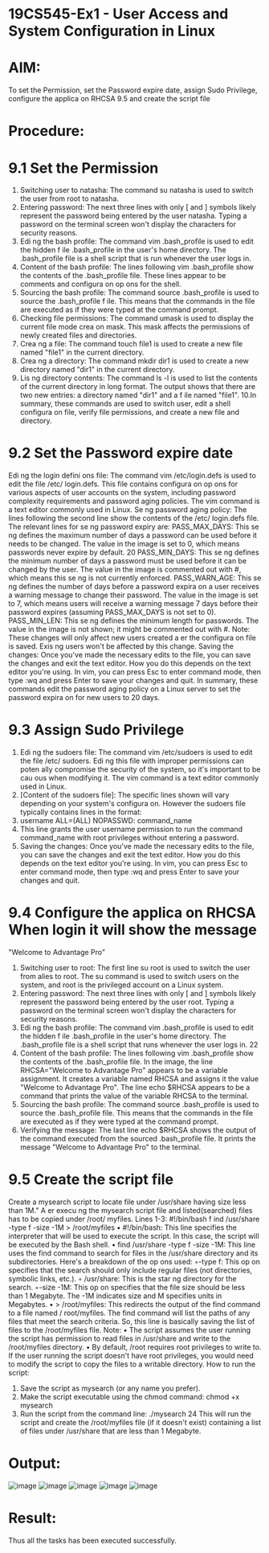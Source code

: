 # 19CS545-Ex1 - User Access and System Configuration in Linux 

# AIM:
To set the Permission, set the Password expire date, assign Sudo Privilege, configure the 
applica on RHCSA 9.5 and create the script file

# Procedure:
# 9.1 Set the Permission 
1. Switching user to natasha: The command su natasha is used to switch the user from root to 
natasha. 
2. Entering password: The next three lines with only [ and ] symbols likely represent the password 
being entered by the user natasha. Typing a password on the terminal screen won't display the 
characters for security reasons. 
3. Edi ng the bash profile: The command vim .bash_profile is used to edit the hidden 
f
 ile .bash_profile in the user's home directory. The .bash_profile file is a shell script that is run 
whenever the user logs in. 
4. Content of the bash profile: The lines following vim .bash_profile show the contents of 
the .bash_profile file. These lines appear to be comments and configura on op ons for the 
shell. 
5. Sourcing the bash profile: The command source .bash_profile is used to source the .bash_profile 
f
 ile. This means that the commands in the file are executed as if they were typed at the 
command prompt. 
6. Checking file permissions: The command umask is used to display the current file mode crea on 
mask. This mask affects the permissions of newly created files and directories. 
7. Crea ng a file: The command touch file1 is used to create a new file named "file1" in the current 
directory. 
8. Crea ng a directory: The command mkdir dir1 is used to create a new directory named "dir1" in 
the current directory. 
9. Lis ng directory contents: The command ls -l is used to list the contents of the current directory 
in long format. The output shows that there are two new entries: a directory named "dir1" and a 
f
 ile named "file1". 
10.In summary, these commands are used to switch user, edit a shell configura on file, verify file 
permissions, and create a new file and directory.

# 9.2 Set the Password expire date 
Edi ng the login defini ons file: The command vim /etc/login.defs is used to edit the file /etc/
 login.defs. This file contains configura on op ons for various aspects of user accounts on the 
system, including password complexity requirements and password aging policies. The vim 
command is a text editor commonly used in Linux. 
Se ng password aging policy: The lines following the second line show the contents of the /etc/
 login.defs file. The relevant lines for se ng password expiry are: 
PASS_MAX_DAYS: This se ng defines the maximum number of days a password can be used 
before it needs to be changed. The value in the image is set to 0, which means passwords never 
expire by default. 
20
PASS_MIN_DAYS: This se ng defines the minimum number of days a password must be used 
before it can be changed by the user. The value in the image is commented out with #, which 
means this se ng is not currently enforced. 
PASS_WARN_AGE: This se ng defines the number of days before a password expira on a user 
receives a warning message to change their password. The value in the image is set to 7, which 
means users will receive a warning message 7 days before their password expires (assuming 
PASS_MAX_DAYS is not set to 0). 
PASS_MIN_LEN: This se ng defines the minimum length for passwords. The value in the image is 
not shown; it might be commented out with #. 
Note: These changes will only affect new users created a er the configura on file is saved. Exis ng 
users won't be affected by this change. 
Saving the changes: Once you've made the necessary edits to the file, you can save the changes 
and exit the text editor. How you do this depends on the text editor you're using. In vim, you can 
press Esc to enter command mode, then type :wq and press Enter to save your changes and quit. 
In summary, these commands edit the password aging policy on a Linux server to set the password 
expira on for new users to 20 days.
# 9.3 Assign Sudo Privilege
1. Edi ng the sudoers file: The command vim /etc/sudoers is used to edit the file /etc/
 sudoers. Edi ng this file with improper permissions can poten ally compromise the security 
of the system, so it's important to be cau ous when modifying it. The vim command is a text 
editor commonly used in Linux. 
2. [Content of the sudoers file]: The specific lines shown will vary depending on your system's 
configura on. However the sudoers file typically contains lines in the format: 
3. username ALL=(ALL) NOPASSWD: command_name 
4. This line grants the user username permission to run the command command_name with 
root privileges without entering a password. 
5. Saving the changes: Once you've made the necessary edits to the file, you can save the changes 
and exit the text editor. How you do this depends on the text editor you're using. In vim, you 
can press Esc to enter command mode, then type :wq and press Enter to save your changes 
and quit.
# 9.4 Configure the applica on RHCSA When login it will show the message 
"Welcome to Advantage Pro”
1. Switching user to root: The first line su root is used to switch the user from alies to root. 
The su command is used to switch users on the system, and root is the privileged account on a 
Linux system. 
2. Entering password: The next three lines with only [ and ] symbols likely represent the 
password being entered by the user root. Typing a password on the terminal screen won't 
display the characters for security reasons. 
3. Edi ng the bash profile: The command vim .bash_profile is used to edit the hidden 
f
 ile .bash_profile in the user's home directory. The .bash_profile file is a shell script 
that runs whenever the user logs in. 
22
4. Content of the bash profile: The lines following vim .bash_profile show the contents of 
the .bash_profile file. In the image, the line RHCSA="Welcome to Advantage 
Pro" appears to be a variable assignment. It creates a variable named RHCSA and assigns it the 
value "Welcome to Advantage Pro". The line echo $RHCSA appears to be a 
command that prints the value of the variable RHCSA to the terminal. 
5. Sourcing the bash profile: The command source .bash_profile is used to source 
the .bash_profile file. This means that the commands in the file are executed as if they 
were typed at the command prompt. 
6. Verifying the message: The last line echo $RHCSA shows the output of the command 
executed from the sourced .bash_profile file. It prints the message "Welcome to 
Advantage Pro" to the terminal.

# 9.5 Create the script file
Create a mysearch script to locate file under /usr/share having size less than 1M." 
A er execu ng the mysearch script file and listed(searched) files has to be copied under /root/
 myfiles.
 Lines 1-3: 
#!/bin/bash 
f
 ind /usr/share -type f -size -1M > /root/myfiles 
• #!/bin/bash: This line specifies the interpreter that will be used to execute the script. 
In this case, the script will be executed by the Bash shell. 
• find /usr/share -type f -size -1M: This line uses the find command to 
search for files in the /usr/share directory and its subdirectories. Here's a breakdown of 
the op ons used: 
◦-type f: This op on specifies that the search should only include regular files (not 
directories, symbolic links, etc.). 
◦ /usr/share: This is the star ng directory for the search. 
◦-size -1M: This op on specifies that the file size should be less than 1 Megabyte. 
The -1M indicates size and M specifies units in Megabytes. 
• > /root/myfiles: This redirects the output of the find command to a file named /
 root/myfiles. The find command will list the paths of any files that meet the search 
criteria. So, this line is basically saving the list of files to the /root/myfiles file. 
Note: 
• The script assumes the user running the script has permission to read files in /usr/share 
and write to the /root/myfiles directory. 
• By default, /root requires root privileges to write to. If the user running the script doesn't 
have root privileges, you would need to modify the script to copy the files to a writable 
directory. 
How to run the script: 
1. Save the script as mysearch (or any name you prefer). 
2. Make the script executable using the chmod command: 
chmod +x mysearch 
3. Run the script from the command line: 
./mysearch 
24
This will run the script and create the /root/myfiles file (if it doesn't exist) containing a list 
of files under /usr/share that are less than 1 Megabyte.
# Output:
![image](https://github.com/user-attachments/assets/1d7c70d8-64f2-44d5-b6a8-1ea1b115464d)
![image](https://github.com/user-attachments/assets/6e63660f-5232-4a29-856f-f0b14c7d9f3f)
![image](https://github.com/user-attachments/assets/ed9741ba-4e0a-4304-91b8-99fa170d2ae3)
![image](https://github.com/user-attachments/assets/610e59ee-0a7b-4bbc-8db2-ff1a94bd1a24)
![image](https://github.com/user-attachments/assets/18d127ae-c67f-42ab-9a3d-1cb1757331d4)

# Result:
Thus all the tasks has been executed successfully.
